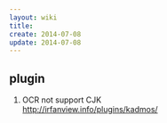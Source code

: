 ```yaml
---
layout: wiki
title: 
create: 2014-07-08
update: 2014-07-08
---
```



## plugin
1. OCR not support CJK  
http://irfanview.info/plugins/kadmos/

